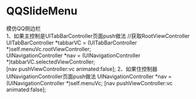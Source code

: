 # QQSlideMenu
模仿QQ侧边栏  
1、如果主控制是UITabBarController页面push做法
//获取RootViewController     
UITabBarController *tabbarVC = (UITabBarController *)self.menuVc.rootViewController;     
UINavigationController *nav = (UINavigationController *)tabbarVC.selectedViewController;     
[nav pushViewController:vc animated:false];
2、如果住控制器UINavigationController页面push做法
UINavigationController *nav = (UINavigationController *)self.menuVc;
[nav pushViewController:vc animated:false];
